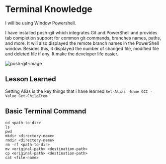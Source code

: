 # Terminal Knowledge

I will be using Window Powershell.<br>

I have installed posh-git which integrates Git and PowerShell and provides tab completion support for common git commands, branches names, paths, and more. It will also displayed the remote branch names in the PowerShell window. Besides this, it displayed the number of changed file, modified file and deleted file if any. It make the developer life easier.

![posh-git-image](https://github.com/ashokneupane/ashokneupane-intern-repo/duplicate-repo/images/posh-git-image.png)

## Lesson Learned
Setting Alias is the key things that i have learned
`Set-Alias -Name GCI -Value Get-ChildItem`

## Basic Terminal Command
`cd <path-to-dir>`<br>
`ls`<br>
`pwd`<br>
`mkdir <directory-name>`<br>
`rmdir <directory-name>`<br>
`rm -rf <path-to-dir>`<br>
`mv <original-path> <destination-path>`<br>
`cp <original-path> <destination-path>`<br>
`cat <file-name>`